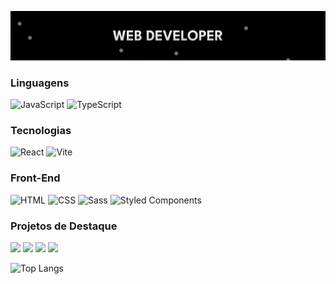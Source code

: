 ![](https://github.com/LucasMartins717/LucasMartins717/blob/main/assets/balls.gif)

### Linguagens

![JavaScript](https://img.shields.io/badge/-JavaScript-000?&logo=JavaScript)
![TypeScript](https://img.shields.io/badge/-TypeScript-000?&logo=TypeScript)

### Tecnologias

![React](https://img.shields.io/badge/-React-000?&logo=React)
![Vite](https://img.shields.io/badge/-Vite-000?&logo=Vite)

### Front-End

![HTML](https://img.shields.io/badge/-HTML-000?&logo=HTML5)
![CSS](https://img.shields.io/badge/-CSS-000?&logo=CSS3)
![Sass](https://img.shields.io/badge/-Sass-000?&logo=Sass)
![Styled Components](https://img.shields.io/badge/-Styled%20Components-000?&logo=styled-components)

### Projetos de Destaque

[![](https://img.shields.io/badge/-🍊%20Orbits-000)](https://github.com/LucasMartins717/Orbits)
[![](https://img.shields.io/badge/-🔎%20Image%20Search-000)](https://github.com/LucasMartins717/image-search)
[![](https://img.shields.io/badge/-📋%20Task%20Manager-000)](https://github.com/LucasMartins717/TaskManager-TS)
[![](https://img.shields.io/badge/-🛒%20Denipatch-000)](https://github.com/adamalston/https://github.com/LucasMartins717/Denipatch)

![Top Langs](https://github-readme-stats.vercel.app/api/top-langs/?username=LucasMartins717&theme=github_dark&count_private=true&langs_count=8&layout=compact&hide=ASP.NET,ShaderLab,c,Jupyter%20Notebook,Ada)
